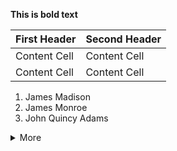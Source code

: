**This is bold text**

| First Header  | Second Header |
| ------------- | ------------- |
| Content Cell  | Content Cell  |
| Content Cell  | Content Cell  |

1. James Madison
2. James Monroe
3. John Quincy Adams

<details><summary>More</summary>
<p>
Comment about something
</p>
</details>
